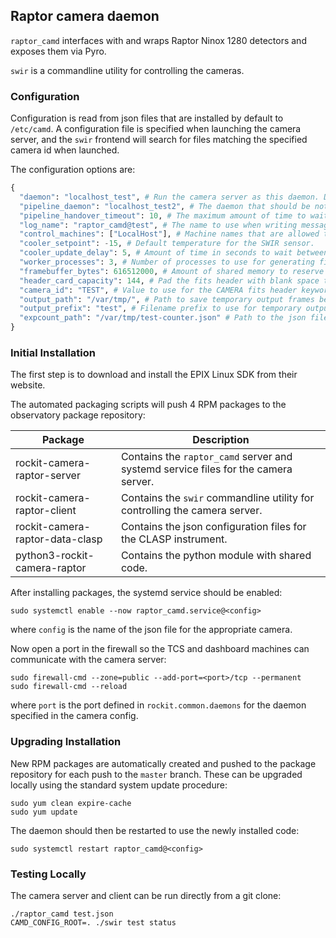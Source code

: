 ## Raptor camera daemon

`raptor_camd` interfaces with and wraps Raptor Ninox 1280 detectors and exposes them via Pyro.

`swir` is a commandline utility for controlling the cameras.

### Configuration

Configuration is read from json files that are installed by default to `/etc/camd`.
A configuration file is specified when launching the camera server, and the `swir` frontend will search for files matching the specified camera id when launched.

The configuration options are:
```python
{
  "daemon": "localhost_test", # Run the camera server as this daemon. Daemon types are registered in `rockit.common.daemons`.
  "pipeline_daemon": "localhost_test2", # The daemon that should be notified to hand over newly saved frames for processing.
  "pipeline_handover_timeout": 10, # The maximum amount of time to wait for the pipeline daemon to accept a newly saved frame. The exposure sequence is aborted if this is exceeded.
  "log_name": "raptor_camd@test", # The name to use when writing messages to the observatory log.
  "control_machines": ["LocalHost"], # Machine names that are allowed to control (rather than just query) state. Machine names are registered in `rockit.common.IP`.
  "cooler_setpoint": -15, # Default temperature for the SWIR sensor.
  "cooler_update_delay": 5, # Amount of time in seconds to wait between querying the camera temperature and cooling status.
  "worker_processes": 3, # Number of processes to use for generating fits images and saving temporary images to disk.
  "framebuffer_bytes": 616512000, # Amount of shared memory to reserve for transferring frames between the camera and output processes (should be an integer multiple of frame size).
  "header_card_capacity": 144, # Pad the fits header with blank space to fit at least this many cards without reallocation.
  "camera_id": "TEST", # Value to use for the CAMERA fits header keyword.
  "output_path": "/var/tmp/", # Path to save temporary output frames before they are handed to the pipeline daemon. This should match the pipeline incoming_data_path setting.
  "output_prefix": "test", # Filename prefix to use for temporary output frames.
  "expcount_path": "/var/tmp/test-counter.json" # Path to the json file that is used to track the continuous frame number.
}
```

### Initial Installation

The first step is to download and install the EPIX Linux SDK from their website.

The automated packaging scripts will push 4 RPM packages to the observatory package repository:

| Package                         | Description                                                                        |
|---------------------------------|------------------------------------------------------------------------------------|
| rockit-camera-raptor-server     | Contains the `raptor_camd` server and systemd service files for the camera server. |
| rockit-camera-raptor-client     | Contains the `swir` commandline utility for controlling the camera server.         |
| rockit-camera-raptor-data-clasp | Contains the json configuration files for the CLASP instrument.                    |
| python3-rockit-camera-raptor    | Contains the python module with shared code.                                       |

After installing packages, the systemd service should be enabled:
```
sudo systemctl enable --now raptor_camd.service@<config>
```

where `config` is the name of the json file for the appropriate camera.

Now open a port in the firewall so the TCS and dashboard machines can communicate with the camera server:
```
sudo firewall-cmd --zone=public --add-port=<port>/tcp --permanent
sudo firewall-cmd --reload
```

where `port` is the port defined in `rockit.common.daemons` for the daemon specified in the camera config.

### Upgrading Installation

New RPM packages are automatically created and pushed to the package repository for each push to the `master` branch.
These can be upgraded locally using the standard system update procedure:
```
sudo yum clean expire-cache
sudo yum update
```

The daemon should then be restarted to use the newly installed code:
```
sudo systemctl restart raptor_camd@<config>
```

### Testing Locally

The camera server and client can be run directly from a git clone:
```
./raptor_camd test.json
CAMD_CONFIG_ROOT=. ./swir test status
```
